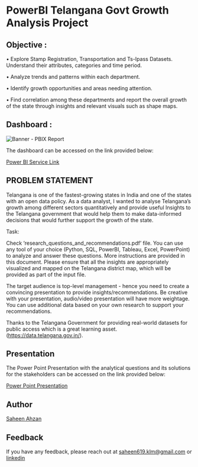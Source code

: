 # PowerBI Telangana Govt Growth Analysis Project

## Objective :

• Explore Stamp Registration, Transportation and Ts-Ipass Datasets. Understand their attributes, categories and time period.

• Analyze trends and patterns within each department.

• Identify growth opportunities and areas needing attention.

• Find correlation among these departments and report the overall growth of the state through insights and relevant visuals such as shape maps.

## Dashboard :

![Banner - PBIX Report](hhttps://github.com/saheen619/PowerBI-Telangana-Govt-Growth-Analysis/blob/main/misc/Banner/Banner.jpg?raw=true)   

The dashboard can be accessed on the link provided below:

[Power BI Service Link](https://app.powerbi.com/view?r=eyJrIjoiMDYwMjAxZjctMTMxNi00ZTRmLWI5NTMtOWQwODBlNDJiNjVmIiwidCI6ImRmODY3OWNkLWE4MGUtNDVkOC05OWFjLWM4M2VkN2ZmOTVhMCJ9)

## PROBLEM STATEMENT

Telangana is one of the fastest-growing states in India and one of the states with an open data policy. As a data analyst, I wanted to analyse Telangana’s growth among different sectors quantitatively and provide useful Insights to the Telangana government that would help them to make data-informed decisions that would further support the growth of the state.

Task:

Check ‘research_questions_and_recommendations.pdf’ file. You can use any tool of your choice (Python, SQL, PowerBI, Tableau, Excel, PowerPoint) to analyze and answer these questions. More instructions are provided in this document.
Please ensure that all the insights are appropriately visualized and mapped on the Telangana district map, which will be provided as part of the input file. 

The target audience is top-level management - hence you need to create a convincing presentation to provide insights/recommendations. Be creative with your presentation, audio/video presentation will have more weightage. You can use additional data based on your own research to support your recommendations.

Thanks to the Telangana Government for providing real-world datasets for public access which is a great learning asset. (https://data.telangana.gov.in/). 


## Presentation

The Power Point Presentation with the analytical questions and its solutions for the stakeholders can be accessed on the link provided below:

[Power Point Presentation](https://github.com/saheen619/PowerBI-Telangana-Govt-Growth-Analysis/raw/main/Telangana%20Govt%20Growth%20Analysis%20-%20Power%20Point.pptx)



## Author

[Saheen Ahzan](https://github.com/saheen619)


## Feedback

If you have any feedback, please reach out at saheen619.klm@gmail.com or [linkedin](https://www.linkedin.com/in/saheenahzan/)